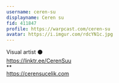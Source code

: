 ```yaml
---
username: ceren-su
displayname: Ceren su
fid: 411847
profile: https://warpcast.com/ceren-su
avatar: https://i.imgur.com/rdcYN1c.jpg
---
```

Visual artist ⚫️   
https://linktr.ee/CerenSuu   
**  
https://cerensucelik.com  
